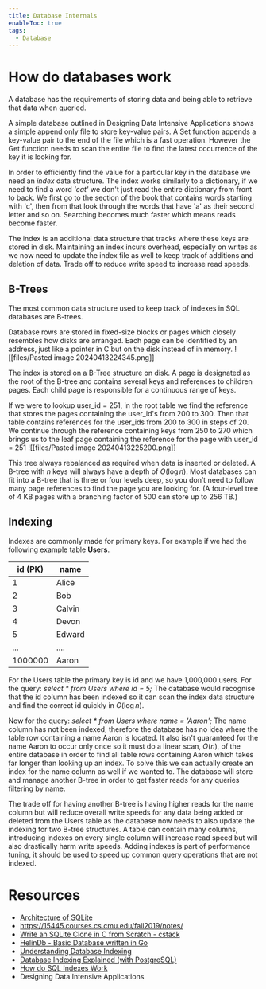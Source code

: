 ```yaml
---
title: Database Internals
enableToc: true
tags:
  - Database
---
```

# How do databases work
A database has the requirements of storing data and being able to retrieve that data when queried. 

A simple database outlined in Designing Data Intensive Applications shows a simple append only file to store key-value pairs. 
A Set function appends a key-value pair to the end of the file which is a fast operation.
However the Get function needs to scan the entire file to find the latest occurrence of the key it is looking for. 

In order to efficiently find the value for a particular key in the database we need an *index* data structure. The index works similarly to a dictionary, if we need to find a word *'cat'* we don't just read the entire dictionary from front to back. We first go to the section of the book that contains words starting with 'c', then from that look through the words that have 'a' as their second letter and so on. Searching becomes much faster which means reads become faster.

The index is an additional data structure that tracks where these keys are stored in disk. Maintaining an index incurs overhead, especially on writes as we now need to update the index file as well to keep track of additions and deletion of data. Trade off to reduce write speed to increase read speeds. 

## B-Trees
The most common data structure used to keep track of indexes in SQL databases are B-trees. 

Database rows are stored in fixed-size blocks or pages which closely resembles how disks are arranged. Each page can be identified by an address, just like a pointer in C but on the disk instead of in memory.
![[files/Pasted image 20240413224345.png]]

The index is stored on a B-Tree structure on disk. A page is designated as the root of the B-tree and contains several keys and references to children pages. Each child page is responsible for a continuous range of keys.

If we were to lookup user_id = 251, in the root table we find the reference that stores the pages containing the user_id's from 200 to 300. Then that table contains references for the user_ids from 200 to 300 in steps of 20. We continue through the reference containing keys from 250 to 270 which brings us to the leaf page containing the reference for the page with user_id = 251
![[files/Pasted image 20240413225200.png]]

This tree always rebalanced as required when data is inserted or deleted. A B-tree with $n$ keys will always have a depth of $O(\log n)$. Most databases can fit into a B-tree that is three or four levels deep, so you don’t need to follow many page references to find the page you are looking for. (A four-level tree of 4 KB pages with a branching factor of 500 can store up to 256 TB.)

## Indexing
Indexes are commonly made for primary keys. For example if we had the following example table **Users**.

| id (PK) | name   |
| ------- | ------ |
| 1       | Alice  |
| 2       | Bob    |
| 3       | Calvin |
| 4       | Devon  |
| 5       | Edward |
| ...     | ....   |
| 1000000 | Aaron  |
For the Users table the primary key is id and we have 1,000,000 users. 
For the query: *select * from Users where id = 5;* 
The database would recognise that the id column has been indexed so it can scan the index data structure and find the correct id quickly in $O(\log n)$.

Now for the query: *select * from Users where name = 'Aaron';* 
The name column has not been indexed, therefore the database has no idea where the table row containing a name Aaron is located. It also isn't guaranteed for the name Aaron to occur only once so it must do a linear scan, $O(n)$, of the entire database in order to find all table rows containing Aaron which takes far longer than looking up an index. To solve this we can actually create an index for the name column as well if we wanted to. The database will store and manage another B-tree in order to get faster reads for any queries filtering by name. 

The trade off for having another B-tree is having higher reads for the name column but will reduce overall write speeds for any data being added or deleted from the Users table as the database now needs to also update the indexing for two B-tree structures. A table can contain many columns, introducing indexes on every single column will increase read speed but will also drastically harm write speeds. Adding indexes is part of performance tuning, it should be used to speed up common query operations that are not indexed.

# Resources
- [Architecture of SQLite](https://www.sqlite.org/arch.html)
- https://15445.courses.cs.cmu.edu/fall2019/notes/
- [Write an SQLite Clone in C from Scratch - cstack](https://cstack.github.io/db_tutorial/)
- [HelinDb - Basic Database written in Go](https://github.com/thetarby/helindb)
- [Understanding Database Indexing](https://aws.plainenglish.io/database-indexing-secrets-d1f93e67bb1b)
- [Database Indexing Explained (with PostgreSQL)](https://www.youtube.com/watch?v=-qNSXK7s7_w)
- [How do SQL Indexes Work](https://www.youtube.com/watch?v=YuRO9-rOgv4)
- Designing Data Intensive Applications